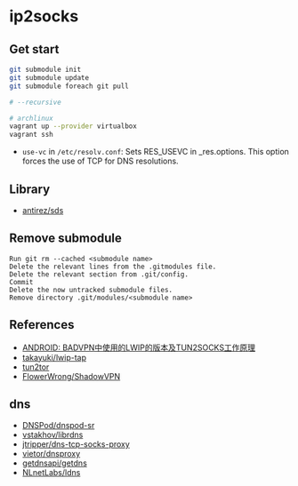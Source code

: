 # ip2socks

## Get start

```bash
git submodule init
git submodule update
git submodule foreach git pull

# --recursive

# archlinux
vagrant up --provider virtualbox
vagrant ssh
```

* `use-vc` in `/etc/resolv.conf`: Sets RES_USEVC in _res.options.  This option forces the use of TCP for DNS resolutions.

## Library

* [antirez/sds](https://github.com/antirez/sds)

## Remove submodule

```
Run git rm --cached <submodule name>
Delete the relevant lines from the .gitmodules file.
Delete the relevant section from .git/config.
Commit
Delete the now untracked submodule files.
Remove directory .git/modules/<submodule name>
```

## References

* [ANDROID: BADVPN中使用的LWIP的版本及TUN2SOCKS工作原理](https://www.brobwind.com/archives/1401)
* [takayuki/lwip-tap](https://github.com/takayuki/lwip-tap)
* [tun2tor](https://github.com/iCepa/tun2tor)
* [FlowerWrong/ShadowVPN](https://github.com/FlowerWrong/ShadowVPN)

## dns

* [DNSPod/dnspod-sr](https://github.com/DNSPod/dnspod-sr)
* [vstakhov/librdns](https://github.com/vstakhov/librdns)
* [jtripper/dns-tcp-socks-proxy](https://github.com/jtripper/dns-tcp-socks-proxy)
* [vietor/dnsproxy](https://github.com/vietor/dnsproxy)
* [getdnsapi/getdns](https://github.com/getdnsapi/getdns)
* [NLnetLabs/ldns](https://github.com/NLnetLabs/ldns)
